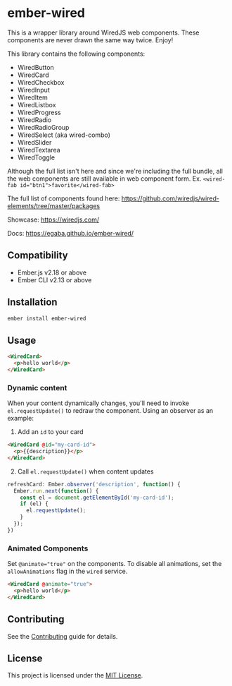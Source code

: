 ember-wired
==============================================================================

This is a wrapper library around WiredJS web components. These components are never drawn the same way twice. Enjoy!

This library contains the following components:

* WiredButton
* WiredCard
* WiredCheckbox
* WiredInput
* WiredItem
* WiredListbox
* WiredProgress
* WiredRadio
* WiredRadioGroup
* WiredSelect (aka wired-combo)
* WiredSlider
* WiredTextarea
* WiredToggle

Although the full list isn't here and since we're including the full bundle, all the web components are still available in web component form. Ex. `<wired-fab id="btn1">favorite</wired-fab>`

The full list of components found here: https://github.com/wiredjs/wired-elements/tree/master/packages

Showcase: https://wiredjs.com/

Docs: https://egaba.github.io/ember-wired/

Compatibility
------------------------------------------------------------------------------

* Ember.js v2.18 or above
* Ember CLI v2.13 or above


Installation
------------------------------------------------------------------------------

```sh
ember install ember-wired
```

Usage
------------------------------------------------------------------------------

```html
<WiredCard>
  <p>hello world</p>
</WiredCard>
```

### Dynamic content

When your content dynamically changes, you'll need to invoke `el.requestUpdate()` to
redraw the component. Using an observer as an example:

1. Add an `id` to your card

```html
<WiredCard @id="my-card-id">
  <p>{{description}}</p>
</WiredCard>
```

2. Call `el.requestUpdate()` when content updates

```js
refreshCard: Ember.observer('description', function() {
  Ember.run.next(function() {
    const el = document.getElementById('my-card-id');
    if (el) {
      el.requestUpdate();
    }
  });
})
```

### Animated Components

Set `@animate="true"` on the components. To disable all animations, set the `allowAnimations`
flag in the `wired` service.

```html
<WiredCard @animate="true">
  <p>hello world</p>
</WiredCard>
```


Contributing
------------------------------------------------------------------------------

See the [Contributing](CONTRIBUTING.md) guide for details.


License
------------------------------------------------------------------------------

This project is licensed under the [MIT License](LICENSE.md).
